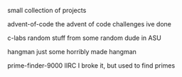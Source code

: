small collection of projects 


advent-of-code 
the advent of code challenges ive done


c-labs
random stuff from some random dude in ASU

hangman
just some horribly made hangman

prime-finder-9000
IIRC I broke it, but used to find primes
